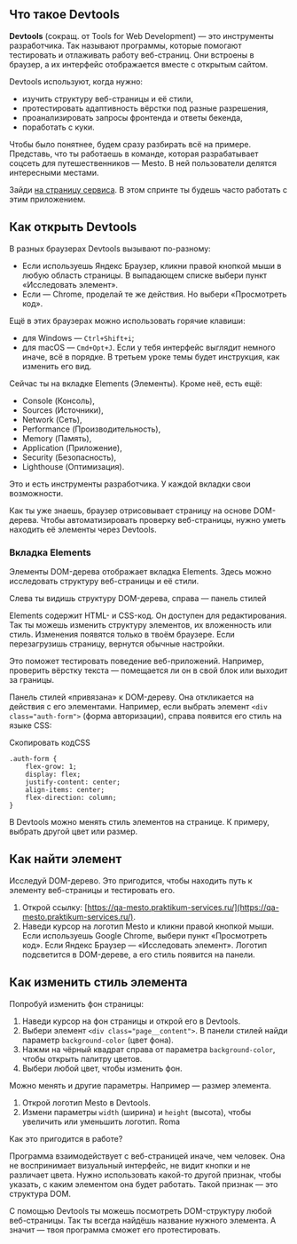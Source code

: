 ## Что такое Devtools

**Devtools** (сокращ. от Tools for Web Development) — это инструменты разработчика. Так называют программы, которые помогают тестировать и отлаживать работу веб-страниц. Они встроены в браузер, а их интерфейс отображается вместе с открытым сайтом.

Devtools используют, когда нужно:

- изучить структуру веб-страницы и её стили,
- протестировать адаптивность вёрстки под разные разрешения,
- проанализировать запросы фронтенда и ответы бекенда,
- поработать с куки.


Чтобы было понятнее, будем сразу разбирать всё на примере. Представь, что ты работаешь в команде, которая разрабатывает соцсеть для путешественников — Mesto. В ней пользователи делятся интересными местами.

Зайди [на страницу сервиса](https://qa-mesto.praktikum-services.ru/). В этом спринте ты будешь часто работать с этим приложением.

## Как открыть Devtools

В разных браузерах Devtools вызывают по-разному:

- Если используешь Яндекс Браузер, кликни правой кнопкой мыши в любую область страницы. В выпадающем списке выбери пункт «Исследовать элемент».
- Если — Chrome, проделай те же действия. Но выбери «Просмотреть код».

Ещё в этих браузерах можно использовать горячие клавиши:

- для Windows — `Ctrl+Shift+i`;
- для macOS — `Cmd+Opt+J`.
  Если у тебя интерфейс выглядит немного иначе, всё в порядке. В третьем уроке темы будет инструкция, как изменить его вид.

Сейчас ты на вкладке Elements (Элементы). Кроме неё, есть ещё:

- Console (Консоль),
- Sources (Источники),
- Network (Сеть),
- Performance (Производительность),
- Memory (Память),
- Application (Приложение),
- Security (Безопасность),
- Lighthouse (Оптимизация).

Это и есть инструменты разработчика. У каждой вкладки свои возможности.


Как ты уже знаешь, браузер отрисовывает страницу на основе DOM-дерева. Чтобы автоматизировать проверку веб-страницы, нужно уметь находить её элементы через Devtools.

### Вкладка Elements

Элементы DOM-дерева отображает вкладка Elements. Здесь можно исследовать структуру веб-страницы и её стили.

Слева ты видишь структуру DOM-дерева, справа — панель стилей

Elements содержит HTML- и CSS-код. Он доступен для редактирования. Так ты можешь изменить структуру элементов, их вложенность или стиль. Изменения появятся только в твоём браузере. Если перезагрузишь страницу, вернутся обычные настройки.

Это поможет тестировать поведение веб-приложений. Например, проверить вёрстку текста — помещается ли он в свой блок или выходит за границы.

Панель стилей «привязана» к DOM-дереву. Она откликается на действия с его элементами. Например, если выбрать элемент `<div class="auth-form">` (форма авторизации), справа появится его стиль на языке CSS:

Скопировать кодCSS

```
.auth-form {
    flex-grow: 1;
    display: flex;
    justify-content: center;
    align-items: center;
    flex-direction: column;
} 
```

В Devtools можно менять стиль элементов на странице. К примеру, выбрать другой цвет или размер.


## Как найти элемент

Исследуй DOM-дерево. Это пригодится, чтобы находить путь к элементу веб-страницы и тестировать его.

1. Открой ссылку: [https://qa-mesto.praktikum-services.ru/](https://qa-mesto.praktikum-services.ru/).
2. Наведи курсор на логотип Mesto и кликни правой кнопкой мыши. Если используешь Google Chrome, выбери пункт «Просмотреть код». Если Яндекс Браузер — «Исследовать элемент». Логотип подсветится в DOM-дереве, а его стиль появится на панели.

## Как изменить стиль элемента

Попробуй изменить фон страницы:

1. Наведи курсор на фон страницы и открой его в Devtools.
2. Выбери элемент `<div class="page__content">`. В панели стилей найди параметр `background-color` (цвет фона).
3. Нажми на чёрный квадрат справа от параметра `background-color`, чтобы открыть палитру цветов.
4. Выбери любой цвет, чтобы изменить фон.

Можно менять и другие параметры. Например — размер элемента.

1. Открой логотип Mesto в Devtools.
2. Измени параметры `width` (ширина) и `height` (высота), чтобы увеличить или уменьшить логотип.
   Roma

Как это пригодится в работе?

Программа взаимодействует с веб-страницей иначе, чем человек. Она не воспринимает визуальный интерфейс, не видит кнопки и не различает цвета. Нужно использовать какой-то другой признак, чтобы указать, с каким элементом она будет работать. Такой признак — это структура DOM.

С помощью Devtools ты можешь посмотреть DOM-структуру любой веб-страницы. Так ты всегда найдёшь название нужного элемента. А значит — твоя программа сможет его протестировать.